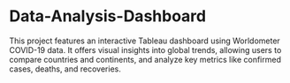 # Data-Analysis-Dashboard
This project features an interactive Tableau dashboard using Worldometer COVID-19 data. It offers visual insights into global trends, allowing users to compare countries and continents, and analyze key metrics like confirmed cases, deaths, and recoveries.

